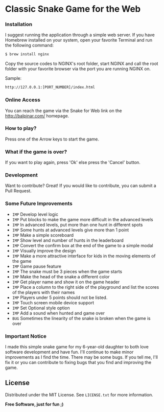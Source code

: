 # Classic Snake Game for the Web

### Installation
I suggest running the application through a simple web server. If you have Homebrew installed on your system, open your favorite Terminal and run the following command:

```sh
$ brew install nginx
```
Copy the source codes to NGINX's root folder, start NGINX and call the root folder with your favorite browser via the port you are running NGINX on.

Sample:
```sh
http://127.0.0.1:[PORT_NUMBER]/index.html
```
### Online Access
You can reach the game via the Snake for Web link on the http://balpinar.com/ homepage.

### How to play?
Press one of the Arrow keys to start the game.

### What if the game is over?
If you want to play again, press 'Ok' else press the 'Cancel' button.

### Development
Want to contribute? Great! If you would like to contribute, you can submit a Pull Request.

### Some Future Improvements
- `IMP` Develop level logic
- `IMP` Put blocks to make the game more difficult in the advanced levels
- `IMP` In advanced levels, put more than one hunt in different spots
- `IMP` Some hunts at advanced levels give more than 1 point
- `IMP` Make a simple scoreboard
- `IMP` Show level and number of hunts in the leaderboard
- `IMP` Convert the confirm box at the end of the game to a simple modal
- `IMP` Visually improve the design
- `IMP` Make a more attractive interface for kids in the moving elements of the game
- `IMP` Game pause feature
- `IMP` The snake must be 3 pieces when the game starts
- `IMP` Make the head of the snake a different color
- `IMP` Get player name and show it on the game header
- `IMP` Place a column to the right side of the playground and list the scores of the players with their names
- `IMP` Players under 5 points should not be listed.
- `IMP` Touch screen mobile device support
- `IMP` Set Optional style option
- `IMP` Add a sound when hunted and game over
- `BUG` Sometimes the linearity of the snake is broken when the game is over

### Important Notice
I made this simple snake game for my 6-year-old daughter to both love software development and have fun. I'll continue to make minor improvements as I find the time. There may be some bugs. If you tell me, I'll fix it or you can contribute to fixing bugs that you find and improving the game.

## License
Distributed under the MIT License. See `LICENSE.txt` for more information.

**Free Software, just for fun ;)**
